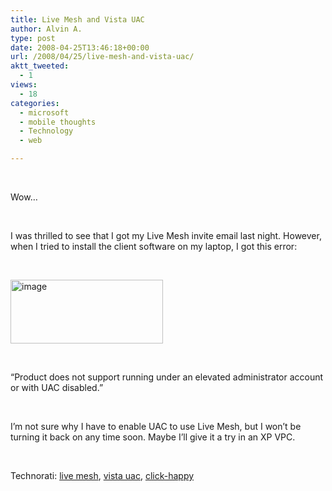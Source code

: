 ```yaml
---
title: Live Mesh and Vista UAC
author: Alvin A.
type: post
date: 2008-04-25T13:46:18+00:00
url: /2008/04/25/live-mesh-and-vista-uac/
aktt_tweeted:
  - 1
views:
  - 18
categories:
  - microsoft
  - mobile thoughts
  - Technology
  - web

---
```

&nbsp;

Wow&#8230;

&nbsp;

I was thrilled to see that I got my Live Mesh invite email last night. However, when I tried to install the client software on my laptop, I got this error:

&nbsp;

[<img data-recalc-dims="1" loading="lazy" decoding="async" style="border-right: 0px; border-top: 0px; border-left: 0px; border-bottom: 0px" height="102" alt="image" src="https://i0.wp.com/alvinashcraft.azurewebsites.net/wp-content/uploads/2008/04/windowslivewriterlivemeshandvistauac-88b8image-thumb.png?resize=244%2C102" width="244" border="0" />][1] 

&nbsp;

&#8220;Product does not support running under an elevated administrator account or with UAC disabled.&#8221;

&nbsp;

I&#8217;m not sure why I have to enable UAC to use Live Mesh, but I won&#8217;t be turning it back on any time soon. Maybe I&#8217;ll give it a try in an XP VPC.

&nbsp;

<div class="wlWriterSmartContent" id="scid:d7bf807d-7bb0-458a-811f-90c51817d5c2:25a78c6c-f89b-4792-b64d-271cbba01b8d" style="padding-right: 0px; display: inline; padding-left: 0px; padding-bottom: 0px; margin: 0px; padding-top: 0px">
  <p>
    <span class="TagSite">Technorati:</span> <a href="http://technorati.com/tag/live+mesh" rel="tag" class="tag">live mesh</a>, <a href="http://technorati.com/tag/vista+uac" rel="tag" class="tag">vista uac</a>, <a href="http://technorati.com/tag/click-happy" rel="tag" class="tag">click-happy</a><br /><!-- StartInsertedTags: live mesh, vista uac, click-happy :EndInsertedTags -->
  </p>
</div>

 [1]: https://i0.wp.com/alvinashcraft.azurewebsites.net/wp-content/uploads/2008/04/windowslivewriterlivemeshandvistauac-88b8image-2.png